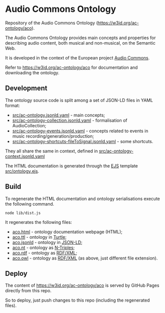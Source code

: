 # Audio Commons Ontology

Repository of the Audio Commons Ontology (https://w3id.org/ac-ontology/aco).

The Audio Commons Ontology provides main concepts and properties for describing audio content, both musical and non-musical, on the Semantic Web.

It is developed in the context of the European project [Audio Commons](http://www.audiocommons.org/).

Refer to https://w3id.org/ac-ontology/aco for documentation and downloading the ontology.

## Development

The ontology source code is split among a set of JSON-LD files in YAML format:
- [src/ac-ontology.jsonld.yaml](https://github.com/AudioCommons/ac-ontology/tree/master/src/ac-ontology.jsonld.yaml) - main concepts;
- [src/ac-ontology-collection.jsonld.yaml](https://github.com/AudioCommons/ac-ontology/tree/master/src/ac-ontology-collection.jsonld.yaml) - formalisation of AudioCollection;
- [src/ac-ontology-events.jsonld.yaml](https://github.com/AudioCommons/ac-ontology/tree/master/src/ac-ontology-events.jsonld.yaml) - concepts related to events in music recording/generation/production;
- [src/ac-ontology-shortcuts-fileToSignal.jsonld.yaml](https://github.com/AudioCommons/ac-ontology/tree/master/src/ac-ontology-shortcuts-fileToSignal.jsonld.yaml) - some shortcuts.

They all share the same in context, defined in [src/ac-ontology-context.jsonld.yaml](https://github.com/AudioCommons/ac-ontology/tree/master/src/ac-ontology-context.jsonld.yaml)

The HTML documentation is generated through the [EJS](https://ejs.co/) template
[src/ontology.ejs](https://github.com/AudioCommons/ac-ontology/tree/master/src/ontology.ejs).

## Build

To regenerate the HTML documentation and ontology serialisations execute the following command.

`node lib/dist.js`

It regenerates the following files:
- [aco.html](https://github.com/AudioCommons/ac-ontology/tree/master/aco.html) - ontology documentation webpage (HTML);
- [aco.ttl](https://github.com/AudioCommons/ac-ontology/tree/master/aco.ttl) - ontology in [Turtle](https://www.w3.org/TR/turtle/);
- [aco.jsonld](https://github.com/AudioCommons/ac-ontology/tree/master/aco.jsonld) - ontology in [JSON-LD](https://www.w3.org/TR/json-ld/);
- [aco.nt](https://github.com/AudioCommons/ac-ontology/tree/master/aco.nt) - ontology as [N-Triples](https://www.w3.org/TR/n-triples/);
- [aco.rdf](https://github.com/AudioCommons/ac-ontology/tree/master/aco.rdf) - ontology as [RDF/XML](https://www.w3.org/TR/rdf-syntax-grammar/);
- [aco.owl](https://github.com/AudioCommons/ac-ontology/tree/master/aco.owl) - ontology as [RDF/XML](https://www.w3.org/TR/rdf-syntax-grammar/) (as above, just different file extension).

## Deploy

The content of https://w3id.org/ac-ontology/aco is served by GitHub Pages directly
from this repo.

So to deploy, just push changes to this repo (including the regenerated files).
